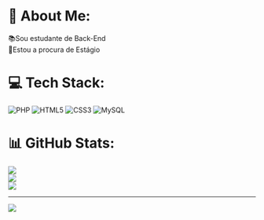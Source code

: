 # 💫 About Me:
📚Sou estudante de Back-End<br>🙂Estou a procura de Estágio


# 💻 Tech Stack:
![PHP](https://img.shields.io/badge/php-%23777BB4.svg?style=flat&logo=php&logoColor=white) ![HTML5](https://img.shields.io/badge/html5-%23E34F26.svg?style=flat&logo=html5&logoColor=white) ![CSS3](https://img.shields.io/badge/css3-%231572B6.svg?style=flat&logo=css3&logoColor=white) ![MySQL](https://img.shields.io/badge/mysql-%2300000f.svg?style=flat&logo=mysql&logoColor=white)
# 📊 GitHub Stats:
![](https://github-readme-stats.vercel.app/api?username=Thaíssimon&theme=dracula&hide_border=true&include_all_commits=false&count_private=false)<br/>
![](https://github-readme-streak-stats.herokuapp.com/?user=Thaíssimon&theme=dracula&hide_border=true)<br/>
![](https://github-readme-stats.vercel.app/api/top-langs/?username=Thaíssimon&theme=dracula&hide_border=true&include_all_commits=false&count_private=false&layout=compact)

---
[![](https://visitcount.itsvg.in/api?id=Thaíssimon&icon=2&color=5)](https://visitcount.itsvg.in)

<!-- Proudly created with GPRM ( https://gprm.itsvg.in ) -->